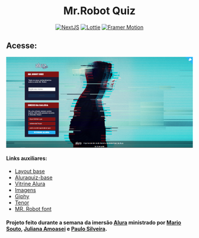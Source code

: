<div align="center">

# Mr.Robot Quiz

</div>

<div align="center">

[![NextJS](https://img.shields.io/badge/-NextJS-blue?style=plastic&logo=vercel&link=https://nextjs.org/)](https://nextjs.org/)
[![Lottie](https://img.shields.io/badge/-Lottie-08B9BB?style=plastic&logo=airbnb&link=https://lottiefiles.com/)](https://lottiefiles.com)
[![Framer Motion](https://img.shields.io/badge/-FramerMotion-808080?style=plastic&logo=framer&link=https://www.framer.com/)](https://www.framer.com)

</div>

## Acesse:

[<img align="center" src="/public/images/home.png">](https://mrrobot-quiz.xandowski.vercel.app/)

#### Links auxiliares:

* [Layout base](https://www.figma.com/file/cg1MIzSRRss8ggpypQbmdD/AluraQuiz)
* [Aluraquiz-base](https://github.com/alura-challenges/aluraquiz-base/tree/main)
* [Vitrine Alura](https://aluraquiz-base.alura-challenges.vercel.app/contribuidores)
* [Imagens](https://wallpapercave.com/mr-robot-wallpapers)
* [Giphy](https://giphy.com/search/mr-robot)
* [Tenor](https://tenor.com/view/mr-robot-goodbye-friend-aesthetic-gif-16424103)
* [MR. Robot font](https://fontmeme.com/fonts/mr-robot-font/)


#### Projeto feito durante a semana da imersão [Alura](https://www.alura.com.br/) ministrado por [Mario Souto](https://github.com/omariosouto), [Juliana Amoasei](https://github.com/JulianaAmoasei) e [Paulo Silveira](https://twitter.com/paulo_caelum).
